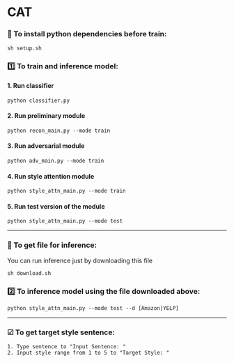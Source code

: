 # CAT
### 🔄️ To install python dependencies before train:
```
sh setup.sh
```

### 1️⃣ To train and inference model:
#### 1. Run classifier
```
python classifier.py
```

#### 2. Run preliminary module  
```
python recon_main.py --mode train
```

#### 3. Run adversarial module
```
python adv_main.py --mode train
```

#### 4. Run style attention module
```
python style_attn_main.py --mode train
```

#### 5. Run test version of the module
```
python style_attn_main.py --mode test
```

-----

### 🔄 To get file for inference:
You can run inference just by downloading this file
```
sh download.sh
```

### 2️⃣ To inference model using the file downloaded above:
```
python style_attn_main.py --mode test --d [Amazon|YELP]
```

----

### ☑ To get target style sentence:
```
1. Type sentence to "Input Sentence: "
2. Input style range from 1 to 5 to "Target Style: "
```
